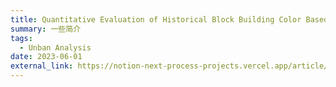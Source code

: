 ```yaml
---
title: Quantitative Evaluation of Historical Block Building Color Based on Street View Images
summary: 一些简介
tags:
  - Unban Analysis
date: 2023-06-01
external_link: https://notion-next-process-projects.vercel.app/article/Wonder?theme=plog&theme=heo
---
```

